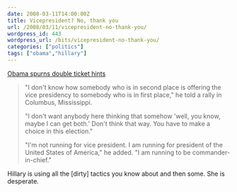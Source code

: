 ```yaml
---
date: 2008-03-11T14:00:00Z
title: Vicepresident? No, thank you
url: /2008/03/11/vicepresident-no-thank-you/
wordpress_id: 443
wordpress_url: /bits/vicepresident-no-thank-you/
categories: ["politics"]
tags: ["obama","hillary"]
---
```


<a href="http://news.bbc.co.uk/2/hi/americas/7288038.stm">Obama spurns double ticket hints</a>

> "I don't know how somebody who is in second place is offering the vice presidency to somebody who is in first place," he told a rally in Columbus, Mississippi.
> 
> "I don't want anybody here thinking that somehow 'well, you know, maybe I can get both.' Don't think that way. You have to make a choice in this election."
> 
> "I'm not running for vice president. I am running for president of the United States of America," he added. "I am running to be commander-in-chief."

Hillary is using all the [dirty] tactics you know about and then some. She is desperate.
